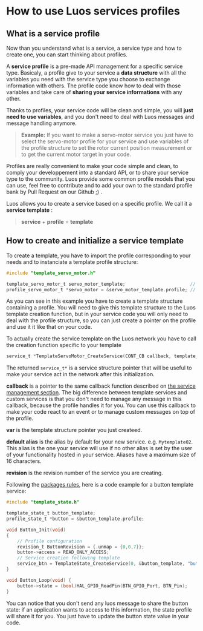 # How to use Luos services profiles

## What is a service profile

Now than you understand what is a service, a service type and how to create one, you can start thinking about profiles.

A **service profile** is a pre-made API management for a specific service type.
Basicaly, a profile give to your service a **data structure** with all the variables you need with the service type you choose to exchange information with others. The profile code know how to deal with those variables and take care of **sharing your service informations** with any other.

Thanks to profiles, your service code will be clean and simple, you will **just need to use variables**, and you don't need to deal with Luos messages and message handling anymore.

> **Example:** If you want to make a servo-motor service you just have to select the servo-motor profile for your service and use variables of the profile structure to set the rotor current position measurement or to get the current motor target in your code.

Profiles are really convenient to make your code simple and clean, to comply your developpement into a standard API, or to share your service type to the community.
Luos provide some common profile models that you can use, feel free to contribute and to add your own to the standard profile bank by Pull Request on our Github ;) .

Luos allows you to create a service based on a specific profile. We call it a **service template** :

> **service** + **profile** = **template**

## How to create and initialize a service template

To create a template, you have to import the profile corresponding to your needs and to instanciate a template profile structure:

```c
#include "template_servo_motor.h"

template_servo_motor_t servo_motor_template;                        // Create the template
profile_servo_motor_t *servo_motor = &servo_motor_template.profile; // Get a pointer to the actual profile
```

As you can see in this example you have to create a template structure containing a profile. You will need to give this template structure to the Luos template creation function, but in your service code you will only need to deal with the profile structure, so you can just create a pointer on the profile and use it it like that on your code.

To actually create the service template on the Luos network you have to call the creation function specific to your template

```c
service_t *TemplateServoMotor_CreateService(CONT_CB callback, template_servo_motor_t *var, const char *default_alias, revision_t revision);
```

The returned `service_t*` is a service structure pointer that will be useful to make your service act in the network after this initialization.

**callback** is a pointer to the same callback function described on [the service management section](/luos-technology/services/service-api.md#how-to-create-and-initialize-a-service).
The big difference between template services and custom services is that you don't need to manage any message in this callback, because the profile handles it for you.
You can use this callback to make your code react to an event or to manage custom messages on top of the profile.

**var** is the template structure pointer you just createed.

**default alias** is the alias by default for your new service. e.g. `Mytemplate02`. This alias is the one your service will use if no other alias is set by the user of your functionality hosted in your service. Aliases have a maximum size of 16 characters.

**revision** is the revision number of the service you are creating.

Following the [packages rules](/docs/luos-technology/package/package#basic-services-functions), here is a code example for a button template service:

```c
#include "template_state.h"

template_state_t button_template;
profile_state_t *button = &button_template.profile;

void Button_Init(void)
{
    // Profile configuration
    revision_t ButtonRevision = {.unmap = {0,0,7}};
    button->access = READ_ONLY_ACCESS;
    // Service creation following template
    service_btn = TemplateState_CreateService(0, &button_template, "button", ButtonRevision);
}

void Button_Loop(void) {
    button->state = (bool)HAL_GPIO_ReadPin(BTN_GPIO_Port, BTN_Pin);
}
```

You can notice that you don't send any luos message to share the button state: if an application wants to access to this information, the state profile will share it for you. You just have to update the button state value in your code.
